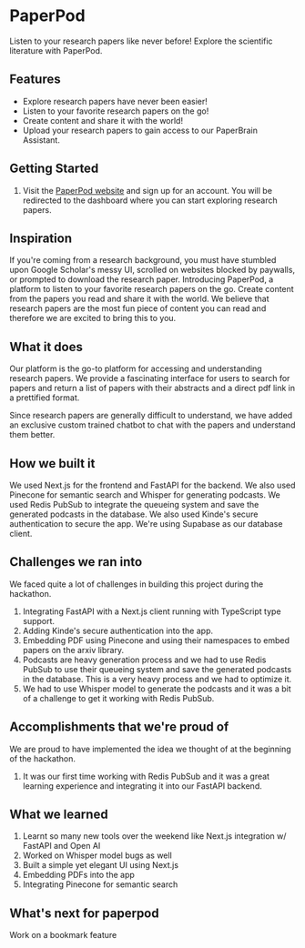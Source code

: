 # PaperPod

Listen to your research papers like never before! Explore the scientific literature with PaperPod.

## Features

- Explore research papers have never been easier!
- Listen to your favorite research papers on the go!
- Create content and share it with the world!
- Upload your research papers to gain access to our PaperBrain Assistant.

## Getting Started

1. Visit the [PaperPod website](https://paperbrain.org) and sign up for an account. You will be redirected to the dashboard where you can start exploring research papers.

## Inspiration

If you're coming from a research background, you must have stumbled upon Google Scholar's messy UI, scrolled on websites blocked by paywalls, or prompted to download the research paper. Introducing PaperPod, a platform to listen to your favorite research papers on the go. Create content from the papers you read and share it with the world. We believe that research papers are the most fun piece of content you can read and therefore we are excited to bring this to you.

## What it does

Our platform is the go-to platform for accessing and understanding research papers. We provide a fascinating interface for users to search for papers and return a list of papers with their abstracts and a direct pdf link in a prettified format.

Since research papers are generally difficult to understand, we have added an exclusive custom trained chatbot to chat with the papers and understand them better.

## How we built it

We used Next.js for the frontend and FastAPI for the backend. We also used Pinecone for semantic search and Whisper for generating podcasts. We used Redis PubSub to integrate the queueing system and save the generated podcasts in the database. We also used Kinde's secure authentication to secure the app. We're using Supabase as our database client.

## Challenges we ran into

We faced quite a lot of challenges in building this project during the hackathon.

1. Integrating FastAPI with a Next.js client running with TypeScript type support.
2. Adding Kinde's secure authentication into the app.
3. Embedding PDF using Pinecone and using their namespaces to embed papers on the arxiv library.
4. Podcasts are heavy generation process and we had to use Redis PubSub to use their queueing system and save the generated podcasts in the database. This is a very heavy process and we had to optimize it.
5. We had to use Whisper model to generate the podcasts and it was a bit of a challenge to get it working with Redis PubSub.

## Accomplishments that we're proud of

We are proud to have implemented the idea we thought of at the beginning of the hackathon.

1. It was our first time working with Redis PubSub and it was a great learning experience and integrating it into our FastAPI backend.

## What we learned

1. Learnt so many new tools over the weekend like Next.js integration w/ FastAPI and Open AI
2. Worked on Whisper model bugs as well
3. Built a simple yet elegant UI using Next.js
4. Embedding PDFs into the app
5. Integrating Pinecone for semantic search

## What's next for paperpod

Work on a bookmark feature
